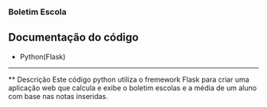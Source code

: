 ### Boletim Escola
 ## Documentação do código
 * Python(Flask)
---
** Descrição
Este código python utiliza o fremework Flask para criar uma aplicação web que calcula e exibe o boletim escolas e a média de um aluno com base nas notas inseridas. 

